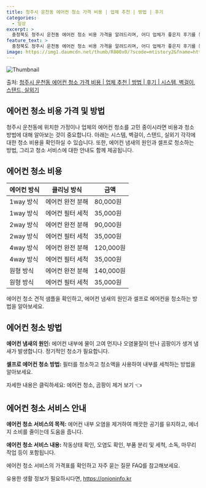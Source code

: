 ```yaml
---
title: 청주시 운천동 에어컨 청소 가격 비용 | 업체 추천 | 방법 | 후기
categories:
  - 일상
excerpt: >
  충청북도 청주시 운천동 에어컨 청소 비용 가격을 알려드리며, 어디 업체가 좋은지 후기를 통해 알아보겠습니다. 현재 글에서는 시스템, 벽걸이, 스탠드, 실외기 각각에 대해 청소 비용이 나와 있으니 참고하시면 되겠습니다. 에어컨 분해 청소 방법 보기 👈 클릭셀프 에어컨 청소 방법 보기👈 클릭청주시 운천동 에어컨 청소 비용시스템에어컨 방식클리닝방식금액1way 방식에어컨 완전분해80,000원1way 방식에어컨 필터세척35,000원2way 방식에어컨 완전분해90,000원2way 방식에어컨 필터세척35,000원4way 방식에어컨 완전분해120,000원4way 방식에어컨 필터세척35,000원원형방식에어컨 완전분해140,000원원형방식에어컨 필터세척35,000원에어컨 청소 견적 샘플 보기 👈 클릭에어컨 냄새의 원인에어..
feature_text: >
  충청북도 청주시 운천동 에어컨 청소 비용 가격을 알려드리며, 어디 업체가 좋은지 후기를 통해 알아보겠습니다. 현재 글에서는 시스템, 벽걸이, 스탠드, 실외기 각각에 대해 청소 비용이 나와 있으니 참고하시면 되겠습니다. 에어컨 분해 청소 방법 보기 👈 클릭셀프 에어컨 청소 방법 보기👈 클릭청주시 운천동 에어컨 청소 비용시스템에어컨 방식클리닝방식금액1way 방식에어컨 완전분해80,000원1way 방식에어컨 필터세척35,000원2way 방식에어컨 완전분해90,000원2way 방식에어컨 필터세척35,000원4way 방식에어컨 완전분해120,000원4way 방식에어컨 필터세척35,000원원형방식에어컨 완전분해140,000원원형방식에어컨 필터세척35,000원에어컨 청소 견적 샘플 보기 👈 클릭에어컨 냄새의 원인에어..
image: https://img1.daumcdn.net/thumb/R800x0/?scode=mtistory2&fname=https%3A%2F%2Fblog.kakaocdn.net%2Fdn%2FbNhA2e%2FbtsHzpRXThk%2FwXJ5jIzVuXNuz22hWytkjK%2Fimg.webp
---
```


![Thumbnail](https://img1.daumcdn.net/thumb/R800x0/?scode=mtistory2&fname=https%3A%2F%2Fblog.kakaocdn.net%2Fdn%2FbNhA2e%2FbtsHzpRXThk%2FwXJ5jIzVuXNuz22hWytkjK%2Fimg.webp)

<p>출처: <a href="https://onioninfo.kr/entry/%EC%B2%AD%EC%A3%BC%EC%8B%9C-%EC%9A%B4%EC%B2%9C%EB%8F%99-%EC%97%90%EC%96%B4%EC%BB%A8-%EC%B2%AD%EC%86%8C-%EA%B0%80%EA%B2%A9-%EB%B9%84%EC%9A%A9-%EC%97%85%EC%B2%B4-%EC%B6%94%EC%B2%9C-%EB%B0%A9%EB%B2%95-%ED%9B%84%EA%B8%B0-%EC%8B%9C%EC%8A%A4%ED%85%9C-%EB%B2%BD%EA%B1%B8%EC%9D%B4-%EC%8A%A4%ED%83%A0%EB%93%9C-%EC%8B%A4%EC%99%B8%EA%B8%B0" rel="dofollow">청주시 운천동 에어컨 청소 가격 비용 | 업체 추천 | 방법 | 후기 | 시스템, 벽걸이, 스탠드, 실외기</a> </p>

## 에어컨 청소 비용 가격 및 방법

청주시 운천동에 위치한 가정이나 업체의 에어컨 청소를 고민 중이시라면 비용과 청소 방법에 대해 알아보는 것이 중요합니다. 아래는 시스템,
벽걸이, 스탠드, 실외기 각각에 대한 청소 비용을 확인하실 수 있습니다. 또한, 에어컨 냄새의 원인과 셀프로 청소하는 방법, 그리고 청소
서비스에 대한 안내도 함께 제공됩니다.

## 에어컨 청소 비용

**에어컨 방식** | **클리닝 방식** | **금액**  
---|---|---  
1way 방식 | 에어컨 완전 분해 | 80,000원  
1way 방식 | 에어컨 필터 세척 | 35,000원  
2way 방식 | 에어컨 완전 분해 | 90,000원  
2way 방식 | 에어컨 필터 세척 | 35,000원  
4way 방식 | 에어컨 완전 분해 | 120,000원  
4way 방식 | 에어컨 필터 세척 | 35,000원  
원형 방식 | 에어컨 완전 분해 | 140,000원  
원형 방식 | 에어컨 필터 세척 | 35,000원  
  
에어컨 청소 견적 샘플을 확인하고, 에어컨 냄새의 원인과 셀프로 에어컨을 청소하는 방법을 알아보세요.

## 에어컨 청소 방법

**에어컨 냄새의 원인:** 에어컨 내부에 물이 고여 먼지나 오염물질이 만나 곰팡이가 생겨 냄새가 발생합니다. 정기적인 청소가 필요합니다.

**셀프로 에어컨 청소 방법:** 필터를 청소하고 청소액을 사용하여 내부를 세척하는 방법을 알아보세요.

자세한 내용은 클릭하세요: 에어컨 청소, 곰팡이 제거 보기 👈

## 에어컨 청소 서비스 안내

**에어컨 청소 서비스의 목적:** 에어컨 내부 오염을 제거하여 깨끗한 공기를 유지하고, 에너지 소비를 줄이는데 도움을 줍니다.

**에어컨 청소 서비스 내용:** 작동상태 확인, 오염도 확인, 부품 분리 및 세척, 소독, 마무리 작업 등이 포함됩니다.

에어컨 청소 서비스의 가격표를 확인하고 자주 묻는 질문 FAQ를 참고해보세요.



 

유용한 생활 정보가 필요하시다면, <a href="https://onioninfo.kr" rel="dofollow">https://onioninfo.kr</a>


